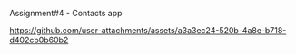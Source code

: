 Assignment#4 - Contacts app

https://github.com/user-attachments/assets/a3a3ec24-520b-4a8e-b718-d402cb0b60b2

